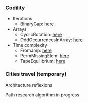### Codility
- Iterations
  - BinaryGap: [here](https://github.com/Oreyato/Codility/blob/main/Codility/L1-BinaryGap/Source.cpp)
- Arrays
  - CyclicRotation: [here](https://github.com/Oreyato/Codility/blob/main/Codility/L2-CyclicRotation/Source.cpp) 
  - OddOccurrencesInArray: [here](https://github.com/Oreyato/Codility/blob/main/Codility/L2-OddOccurrencesInArray/Source.cpp)
- Time complexity
  - FromJmp: [here](https://github.com/Oreyato/Codility/blob/main/Codility/L3-FrogJmp/Source.cpp)
  - PermMissingElem: [here](https://github.com/Oreyato/Codility/blob/main/Codility/L3-PermMissingElem/Source.cpp)
  - TapeEquilibrium: [here](https://github.com/Oreyato/Codility/blob/main/Codility/L3-TapeEquilibrium/Source.cpp)

### Cities travel (temporary)

Architecture reflexions

Path research algorithm in progress
